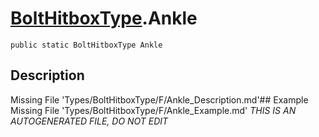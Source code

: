 # [BoltHitboxType](Types/BoltHitboxType.md).Ankle
`public static BoltHitboxType Ankle`
## Description
Missing File 'Types/BoltHitboxType/F/Ankle_Description.md'## Example
Missing File 'Types/BoltHitboxType/F/Ankle_Example.md'
*THIS IS AN AUTOGENERATED FILE, DO NOT EDIT*
